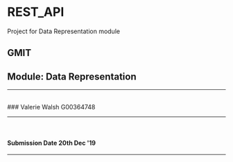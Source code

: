 # REST_API
Project for Data Representation module

## GMIT 
## Module: Data Representation

___

<br>
### Valerie Walsh G00364748
<br>

---
<br>

#### Submission Date 20th Dec '19
---
<br>
